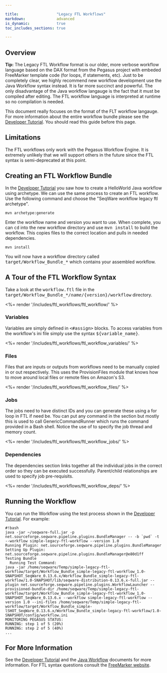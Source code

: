```yaml
---

title:                 "Legacy FTL Workflows"
markdown:              advanced
is_dynamic:            true
toc_includes_sections: true

---
```

<!-- TODO: 
* add more info on variables defined like random
-->

## Overview

<p class="warning"><strong>Tip:</strong> The Legacy FTL Workflow format is our
older, more verbose workflow language based on the DAX format from the Pegasus
project with embeded FreeMarker template code (for loops, if statements, etc).
Just to be completely clear, we highly recommend new workflow development use
the Java Workflow syntax instead. It is far more succinct and powerful. The
only disadvantage of the Java workflow langauge is the fact that it must be
compiled after editing. The FTL workflow language is interpreted at runtime so
no compilation is needed.</p>

This document really focuses on the format of the FLT workflow langauge. For
more information about the entire workflow bundle please see the [Developer
Tutorial](/docs/3-getting-started/developer-tutorial/).  You should read this
guide before this page.

## Limitations

The FTL workflows only work with the Pegasus Workflow Engine. It is extremely
unlikely that we will support others in the future since the FTL syntax is
semi-deprecated at this point.

## Creating an FTL Workflow Bundle

In the [Developer Tutorial](/docs/3-getting-started/developer-tutorial/) you
saw how to create a HelloWorld Java workflow using archetype. We can use the
same process to create an FTL workflow.  Use the following command and choose
the "SeqWare workflow legacy ftl archetype".

	mvn archetype:generate

Enter the workflow name and version you want to use.  When complete, you can
<tt>cd</tt> into the new workflow directory and use <tt>mvn install</tt> to
build the workflow. This copies files to the correct location and pulls in
needed dependencies.

	mvn install

You will now have a workflow directory called <tt>target/Workflow_Bundle_*</tt>
which contains your assembled workflow.

## A Tour of the FTL Workflow Syntax

Take a look at the <tt>workflow.ftl</tt> file in the
<tt>target/Workflow_Bundle_*/${name}/${version}/workflow</tt> directory.

<%= render '/includes/ftl_workflows/ftl_workflow/' %>

### Variables

Variables are simply defined in <tt>&lt;#assign&gt;</tt> blocks. To access variables from the workflow's ini file simply use the syntax <tt>${variable_name}</tt>.

<%= render '/includes/ftl_workflows/ftl_workflow_variables/' %>

### Files

Files that are inputs or outputs from workflows need to be manually copied in or out respectively.  This uses the ProvisionFiles module that knows how to move around local files or remote files on Amazon's S3.

<%= render '/includes/ftl_workflows/ftl_workflow_files/' %>

### Jobs

The jobs need to have distinct IDs and you can generate these using a for loop in FTL if need be. You can put any command in the <tt><argument></tt> section but mostly this is used to call GenericCommandRunner which runs the command provided in a Bash shell. Notice the use of <tt><profile></tt> to specify the job thread and memory count.

<%= render '/includes/ftl_workflows/ftl_workflow_jobs/' %>

### Dependencies

The dependencies section links together all the individual jobs in the correct order so they can be executed successfully. Parent/child relationships are used to specify job pre-requisits.

<%= render '/includes/ftl_workflows/ftl_workflow_deps/' %>

## Running the Workflow

You can run the Workflow using the test process shown in the [Developer Tutorial](/docs/3-getting-started/developer-tutorial/).  For example:

<pre><code>#!bash
java -jar ~/seqware-full.jar -p net.sourceforge.seqware.pipeline.plugins.BundleManager -- -b `pwd` -t --workflow simple-legacy-ftl-workflow --version 1.0
Running Plugin: net.sourceforge.seqware.pipeline.plugins.BundleManager
Setting Up Plugin: net.sourceforge.seqware.pipeline.plugins.BundleManager@e80d1ff
Testing Bundle
  Running Test Command:
java -jar /home/seqware/Temp/simple-legacy-ftl-workflow/target/Workflow_Bundle_simple-legacy-ftl-workflow_1.0-SNAPSHOT_SeqWare_0.13.6.x/Workflow_Bundle_simple-legacy-ftl-workflow/1.0-SNAPSHOT/lib/seqware-distribution-0.13.6.x-full.jar --plugin net.sourceforge.seqware.pipeline.plugins.WorkflowLauncher --provisioned-bundle-dir /home/seqware/Temp/simple-legacy-ftl-workflow/target/Workflow_Bundle_simple-legacy-ftl-workflow_1.0-SNAPSHOT_SeqWare_0.13.6.x --workflow simple-legacy-ftl-workflow --version 1.0 --ini-files /home/seqware/Temp/simple-legacy-ftl-workflow/target/Workflow_Bundle_simple-lSHOT_SeqWare_0.13.6.x/Workflow_Bundle_simple-legacy-ftl-workflow/1.0-SNAPSHOT/config/workflow.ini
MONITORING PEGASUS STATUS:
RUNNING: step 1 of 5 (20%)
RUNNING: step 2 of 5 (40%)
...
</code></pre>

## For More Information

See the  [Developer Tutorial](/docs/3-getting-started/developer-tutorial/) and the [Java Workflow](/docs/6-pipeline/java-workflows/) documents for more information. For FTL syntax questions consult the [FreeMarker website](http://freemarker.sourceforge.net/).
